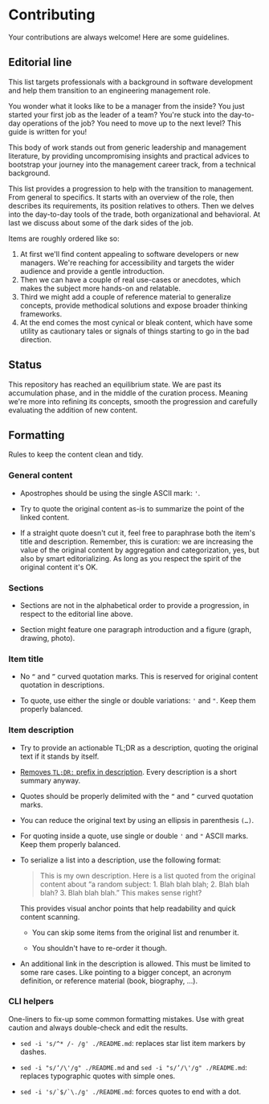 # Contributing

Your contributions are always welcome! Here are some guidelines.

## Editorial line

This list targets professionals with a background in software development and help them transition to an engineering management role.

You wonder what it looks like to be a manager from the inside? You just started your first job as the leader of a team? You're stuck into the day-to-day operations of the job? You need to move up to the next level? This guide is written for you!

This body of work stands out from generic leadership and management literature, by providing uncompromising insights and practical advices to bootstrap your journey into the management career track, from a technical background.

This list provides a progression to help with the transition to management. From general to specifics. It starts with an overview of the role, then describes its requirements, its position relatives to others. Then we delves into the day-to-day tools of the trade, both organizational and behavioral. At last we discuss about some of the dark sides of the job.

Items are roughly ordered like so:

1. At first we'll find content appealing to software developers or new managers. We're reaching for accessibility and targets the wider audience and provide a gentle introduction.
1. Then we can have a couple of real use-cases or anecdotes, which makes the subject more hands-on and relatable.
1. Third we might add a couple of reference material to generalize concepts, provide methodical solutions and expose broader thinking frameworks.
1. At the end comes the most cynical or bleak content, which have some utility as cautionary tales or signals of things starting to go in the bad direction.

## Status

This repository has reached an equilibrium state. We are past its accumulation phase, and in the middle of the curation process. Meaning we're more into refining its concepts, smooth the progression and carefully evaluating the addition of new content.

## Formatting

Rules to keep the content clean and tidy.

### General content

- Apostrophes should be using the single ASCII mark: `'`.

- Try to quote the original content as-is to summarize the point of the linked content.

- If a straight quote doesn't cut it, feel free to paraphrase both the item's title and description. Remember, this is curation: we are increasing the value of the original content by aggregation and categorization, yes, but also by smart editorializing. As long as you respect the spirit of the original content it's OK.

### Sections

- Sections are not in the alphabetical order to provide a progression, in respect to the editorial line above.

- Section might feature one paragraph introduction and a figure (graph, drawing, photo).

### Item title

- No `“` and `”` curved quotation marks. This is reserved for original content quotation in descriptions.

- To quote, use either the single or double variations: `'` and `"`. Keep them properly balanced.

### Item description

- Try to provide an actionable TL;DR as a description, quoting the original text if it stands by itself.

- [Removes `TL;DR:` prefix in description](https://github.com/kdeldycke/awesome-management/commit/da298ec1c39fe62fd4553e1a6de0ad4494602c57). Every description is a short summary anyway.

- Quotes should be properly delimited with the `“` and `”` curved quotation marks.

- You can reduce the original text by using an ellipsis in parenthesis `(…)`.

- For quoting inside a quote, use single or double `'` and `"` ASCII marks. Keep them properly balanced.

- To serialize a list into a description, use the following format:

  > This is my own description. Here is a list quoted from the original content about “a random subject: 1. Blah blah blah; 2. Blah blah blah? 3. Blah blah blah.” This makes sense right?

  This provides visual anchor points that help readability and quick content scanning.

  - You can skip some items from the original list and renumber it.

  - You shouldn't have to re-order it though.

- An additional link in the description is allowed. This must be limited to some rare cases. Like pointing to a bigger concept, an acronym definition, or reference material (book, biography, …).

### CLI helpers

One-liners to fix-up some common formatting mistakes. Use with great caution and always double-check and edit the results.

- ``sed -i 's/^* /- /g' ./README.md``: replaces star list item markers by dashes.

- ``sed -i "s/‘/\'/g" ./README.md`` and ``sed -i "s/’/\'/g" ./README.md``: replaces typographic quotes with simple ones.

- ``sed -i 's/`$/`\./g' ./README.md``: forces quotes to end with a dot.
